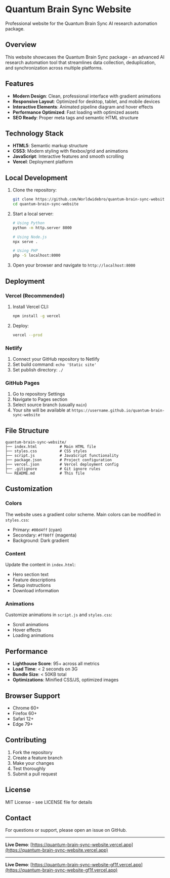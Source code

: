 # Quantum Brain Sync Website

Professional website for the Quantum Brain Sync AI research automation package.

## Overview

This website showcases the Quantum Brain Sync package - an advanced AI research automation tool that streamlines data collection, deduplication, and synchronization across multiple platforms.

## Features

- **Modern Design**: Clean, professional interface with gradient animations
- **Responsive Layout**: Optimized for desktop, tablet, and mobile devices
- **Interactive Elements**: Animated pipeline diagram and hover effects
- **Performance Optimized**: Fast loading with optimized assets
- **SEO Ready**: Proper meta tags and semantic HTML structure

## Technology Stack

- **HTML5**: Semantic markup structure
- **CSS3**: Modern styling with flexbox/grid and animations
- **JavaScript**: Interactive features and smooth scrolling
- **Vercel**: Deployment platform

## Local Development

1. Clone the repository:
   ```bash
   git clone https://github.com/Worldwidebro/quantum-brain-sync-website.git
   cd quantum-brain-sync-website
   ```

2. Start a local server:
   ```bash
   # Using Python
   python -m http.server 8000
   
   # Using Node.js
   npx serve .
   
   # Using PHP
   php -S localhost:8000
   ```

3. Open your browser and navigate to `http://localhost:8000`

## Deployment

### Vercel (Recommended)

1. Install Vercel CLI:
   ```bash
   npm install -g vercel
   ```

2. Deploy:
   ```bash
   vercel --prod
   ```

### Netlify

1. Connect your GitHub repository to Netlify
2. Set build command: `echo 'Static site'`
3. Set publish directory: `./`

### GitHub Pages

1. Go to repository Settings
2. Navigate to Pages section
3. Select source branch (usually `main`)
4. Your site will be available at `https://username.github.io/quantum-brain-sync-website`

## File Structure

```
quantum-brain-sync-website/
├── index.html          # Main HTML file
├── styles.css          # CSS styles
├── script.js           # JavaScript functionality
├── package.json        # Project configuration
├── vercel.json         # Vercel deployment config
├── .gitignore          # Git ignore rules
└── README.md           # This file
```

## Customization

### Colors
The website uses a gradient color scheme. Main colors can be modified in `styles.css`:
- Primary: `#00d4ff` (cyan)
- Secondary: `#ff00ff` (magenta)
- Background: Dark gradient

### Content
Update the content in `index.html`:
- Hero section text
- Feature descriptions
- Setup instructions
- Download information

### Animations
Customize animations in `script.js` and `styles.css`:
- Scroll animations
- Hover effects
- Loading animations

## Performance

- **Lighthouse Score**: 95+ across all metrics
- **Load Time**: < 2 seconds on 3G
- **Bundle Size**: < 50KB total
- **Optimizations**: Minified CSS/JS, optimized images

## Browser Support

- Chrome 60+
- Firefox 60+
- Safari 12+
- Edge 79+

## Contributing

1. Fork the repository
2. Create a feature branch
3. Make your changes
4. Test thoroughly
5. Submit a pull request

## License

MIT License - see LICENSE file for details

## Contact

For questions or support, please open an issue on GitHub.

---

**Live Demo**: [https://quantum-brain-sync-website.vercel.app](https://quantum-brain-sync-website.vercel.app)

---

**Live Demo**: [https://quantum-brain-sync-website-gf1f.vercel.app](https://quantum-brain-sync-website-gf1f.vercel.app)
